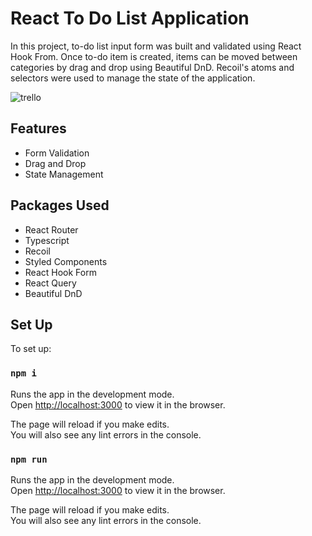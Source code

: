 # React To Do List Application

In this project, to-do list input form was built and validated using React Hook From. Once to-do item is created, items can be moved between categories by drag and drop using Beautiful DnD. Recoil's atoms and selectors were used to manage the state of the application. 

![trello](https://user-images.githubusercontent.com/49193381/204220928-b61ffda4-5e28-42fe-90c3-7f565c585610.png)

## Features
- Form Validation
- Drag and Drop
- State Management

## Packages Used 
- React Router
- Typescript
- Recoil
- Styled Components
- React Hook Form
- React Query
- Beautiful DnD

## Set Up

To set up:

### `npm i`

Runs the app in the development mode.\
Open [http://localhost:3000](http://localhost:3000) to view it in the browser.

The page will reload if you make edits.\
You will also see any lint errors in the console.

### `npm run`
Runs the app in the development mode.\
Open [http://localhost:3000](http://localhost:3000) to view it in the browser.

The page will reload if you make edits.\
You will also see any lint errors in the console.

